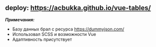 ## deploy: https://acbukka.github.io/vue-tables/

***Примечания:***
- Базу данных брал с ресурса https://dummyjson.com/
- Использовал SCSS и возможности Vue
- Адаптивность присутствует
